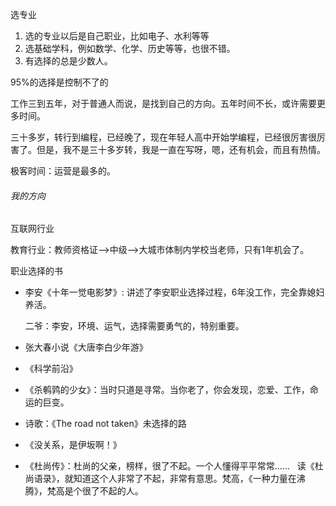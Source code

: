 

选专业

1. 选的专业以后是自己职业，比如电子、水利等等
2. 选基础学科，例如数学、化学、历史等等，也很不错。
3. 有选择的总是少数人。

95%的选择是控制不了的

工作三到五年，对于普通人而说，是找到自己的方向。五年时间不长，或许需要更多时间。

三十多岁，转行到编程，已经晚了，现在年轻人高中开始学编程，已经很厉害很厉害了。但是，我不是三十多岁转，我是一直在写呀，嗯，还有机会，而且有热情。

极客时间：运营是最多的。



###### 我的方向

互联网行业

教育行业：教师资格证-->中级-->大城市体制内学校当老师，只有1年机会了。



职业选择的书

- 李安《十年一觉电影梦》: 讲述了李安职业选择过程，6年没工作，完全靠媳妇养活。

    二爷：李安，环境、运气，选择需要勇气的，特别重要。

- 张大春小说《大唐李白少年游》

- 《科学前沿》

- 《杀鹌鹑的少女》：当时只道是寻常。当你老了，你会发现，恋爱、工作，命运的巨变。

- 诗歌：《The road not taken》未选择的路

- 《没关系，是伊坂啊！》

- 《杜尚传》：杜尚的父亲，榜样，很了不起。一个人懂得平平常常......   读《杜尚语录》，就知道这个人非常了不起，非常有意思。梵高，《一种力量在沸腾》，梵高是个很了不起的人。

  









